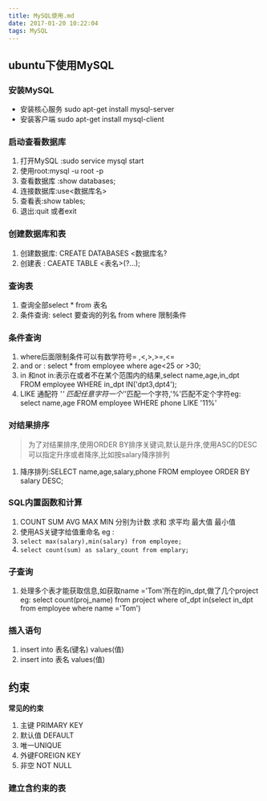 ```yaml
---
title: MySQL使用.md
date: 2017-01-20 10:22:04
tags: MySQL
---
```


## ubuntu下使用MySQL ##

### 安装MySQL ###
- 安装核心服务 sudo apt-get install mysql-server
- 安装客户端   sudo apt-get install mysql-client

### 启动查看数据库
1. 打开MySQL :sudo service mysql start
2. 使用root:mysql -u root -p
3. 查看数据库 :show databases;
4. 连接数据库:use<数据库名>
5. 查看表:show tables;
6. 退出:quit 或者exit

### 创建数据库和表
1. 创建数据库: CREATE DATABASES <数据库名?
2. 创建表 : CAEATE TABLE <表名>(?...);

### 查询表
1. 查询全部select * from 表名
2. 条件查询: select 要查询的列名 from where 限制条件

### 条件查询
1. where后面限制条件可以有数学符号= ,<,>,>=,<=
2. and or : select * from employee where age<25 or >30;
3. in 和not in:表示在或者不在某个范围内的结果,select name,age,in_dpt FROM employee WHERE in_dpt IN('dpt3,dpt4');
4. LIKE 通配符 '_' 匹配任意字符一个'_'匹配一个字符,'%'匹配不定个字符eg: select name,age FROM employee WHERE phone LIKE '11%'
### 对结果排序
> 为了对结果排序,使用ORDER BY排序关键词,默认是升序,使用ASC的DESC可以指定升序或者降序,比如按salary降序排列
1. 降序排列:SELECT name,age,salary,phone FROM employee ORDER BY salary DESC;

### SQL内置函数和计算
1. COUNT SUM AVG MAX MIN 分别为计数 求和 求平均 最大值 最小值
2. 使用AS关键字给值重命名
eg :
1. ``select max(salary),min(salary) from employee;``
2. ``select count(sum) as salary_count from emplary;``

### 子查询
1. 处理多个表才能获取信息,如获取name ='Tom'所在的in_dpt,做了几个project
eg: select count(proj_name) from project where of_dpt in(select in_dpt from employee where name ='Tom')

### 插入语句
1. insert into 表名(键名) values(值)
2. insert into 表名 values(值)

## 约束
**常见的约束**
1. 主键 PRIMARY KEY
2. 默认值 DEFAULT
3. 唯一UNIQUE
4. 外键FOREIGN KEY
5. 非空 NOT NULL
### 建立含约束的表
